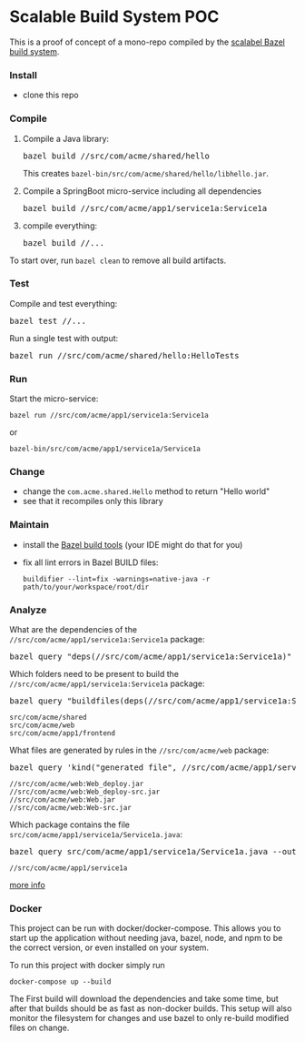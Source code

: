 # Scalable Build System POC

This is a proof of concept of a mono-repo compiled by the
[scalabel Bazel build system](https://bazel.build).

### Install

- clone this repo

### Compile

1. Compile a Java library:

   <pre textrun="run-console-command">
   bazel build //src/com/acme/shared/hello
   </pre>

   This creates `bazel-bin/src/com/acme/shared/hello/libhello.jar`.

2) Compile a SpringBoot micro-service including all dependencies

   <pre textrun="run-console-command">
   bazel build //src/com/acme/app1/service1a:Service1a
   </pre>

3. compile everything:

   <pre textrun="run-console-command">
   bazel build //...
   </pre>

To start over, run `bazel clean` to remove all build artifacts.

### Test

Compile and test everything:

<pre textrun="run-console-command">
bazel test //...
</pre>

Run a single test with output:

<pre textrun="run-console-command">
bazel run //src/com/acme/shared/hello:HelloTests
</pre>

### Run

Start the micro-service:

```
bazel run //src/com/acme/app1/service1a:Service1a
```

or

```
bazel-bin/src/com/acme/app1/service1a/Service1a
```

### Change

- change the `com.acme.shared.Hello` method to return "Hello world"
- see that it recompiles only this library

### Maintain

- install the [Bazel build tools](https://github.com/bazelbuild/buildtools)
  (your IDE might do that for you)
- fix all lint errors in Bazel BUILD files:

      buildifier --lint=fix -warnings=native-java -r path/to/your/workspace/root/dir

### Analyze

What are the dependencies of the `//src/com/acme/app1/service1a:Service1a`
package:

<pre textrun="run-console-command">
bazel query "deps(//src/com/acme/app1/service1a:Service1a)" --output package
</pre>

Which folders need to be present to build the
`//src/com/acme/app1/service1a:Service1a` package:

<pre textrun="run-console-command">
bazel query "buildfiles(deps(//src/com/acme/app1/service1a:Service1a))" --output package
</pre>

```
src/com/acme/shared
src/com/acme/web
src/com/acme/app1/frontend
```

What files are generated by rules in the `//src/com/acme/web` package:

<pre textrun="run-console-command">
bazel query 'kind("generated file", //src/com/acme/app1/service1a:\*)'
</pre>

```
//src/com/acme/web:Web_deploy.jar
//src/com/acme/web:Web_deploy-src.jar
//src/com/acme/web:Web.jar
//src/com/acme/web:Web-src.jar
```

Which package contains the file `src/com/acme/app1/service1a/Service1a.java`:

<pre textrun="run-console-command">
bazel query src/com/acme/app1/service1a/Service1a.java --output package
</pre>

```
//src/com/acme/app1/service1a
```

[more info](https://docs.bazel.build/versions/master/query-how-to.html)

### Docker

This project can be run with docker/docker-compose. This allows you to start up
the application without needing java, bazel, node, and npm to be the correct
version, or even installed on your system.

To run this project with docker simply run

```
docker-compose up --build
```

The First build will download the dependencies and take some time, but after
that builds should be as fast as non-docker builds. This setup will also monitor
the filesystem for changes and use bazel to only re-build modified files on
change.
